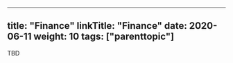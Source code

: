 
---
title: "Finance"
linkTitle: "Finance"
date: 2020-06-11
weight: 10
tags: ["parenttopic"]
---

TBD
